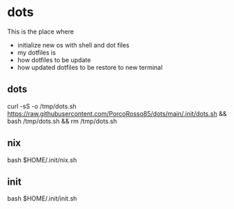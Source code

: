 # dots
This is the place where
* initialize new os with shell and dot files
* my dotfiles is
* how dotfiles to be update
* how updated dotfiles to be restore to new terminal

## dots
curl -sS -o /tmp/dots.sh https://raw.githubusercontent.com/PorcoRosso85/dots/main/.init/dots.sh && bash /tmp/dots.sh && rm /tmp/dots.sh

## nix
bash $HOME/.init/nix.sh

## init
bash $HOME/.init/init.sh
